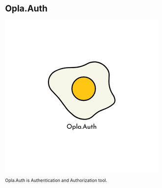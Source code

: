 # Opla.Auth
![opla.auth](https://raw.githubusercontent.com/opla-auth/.github/main/profile/Opla.Auth.png)

Opla.Auth is Authentication and Authorization tool.

